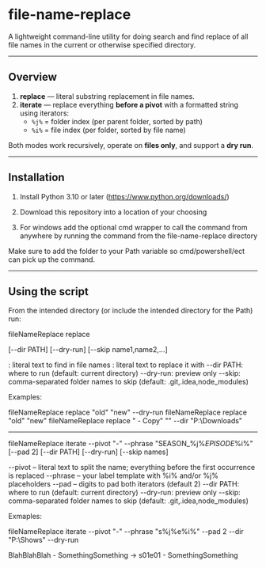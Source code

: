 # file-name-replace

A lightweight command-line utility for doing search and find replace of all file names in the current or otherwise specified directory. 



--------
Overview
--------
1. **replace** — literal substring replacement in file names.  
2. **iterate** — replace everything **before a pivot** with a formatted string using iterators:
   - `%j%` = folder index (per parent folder, sorted by path)
   - `%i%` = file index (per folder, sorted by file name)

Both modes work recursively, operate on **files only**, and support a **dry run**.



-------------
 Installation
-------------

1. Install Python 3.10 or later (https://www.python.org/downloads/)

2. Download this repository into a location of your choosing

3. For windows add the optional cmd wrapper to call the command from anywhere by running the command from the file-name-replace directory

Make sure to add the folder to your Path variable so cmd/powershell/ect can pick up the command.



----------------
Using the script
----------------
From the intended directory (or include the intended directory for the Path) run:


fileNameReplace replace <search> <replace> [--dir PATH] [--dry-run] [--skip name1,name2,...]

<search>: literal text to find in file names
<replace>: literal text to replace it with
--dir PATH: where to run (default: current directory)
--dry-run: preview only
--skip: comma-separated folder names to skip (default: .git,.idea,node_modules)


Examples:

fileNameReplace replace "old" "new" --dry-run
fileNameReplace replace "old" "new"
fileNameReplace replace " - Copy" "" --dir "P:\Downloads"


*********************************************************

fileNameReplace iterate --pivot "-" --phrase "SEASON_%j%_EPISODE_%i%" [--pad 2] [--dir PATH] [--dry-run] [--skip names]

--pivot – literal text to split the name; everything before the first occurrence is replaced
--phrase – your label template with %i% and/or %j% placeholders
--pad – digits to pad both iterators (default 2)
--dir PATH: where to run (default: current directory)
--dry-run: preview only
--skip: comma-separated folder names to skip (default: .git,.idea,node_modules)

Exmaples:

fileNameReplace iterate --pivot "-" --phrase "s%j%e%i%" --pad 2 --dir "P:\Shows" --dry-run

BlahBlahBlah - SomethingSomething -> s01e01 - SomethingSomething



